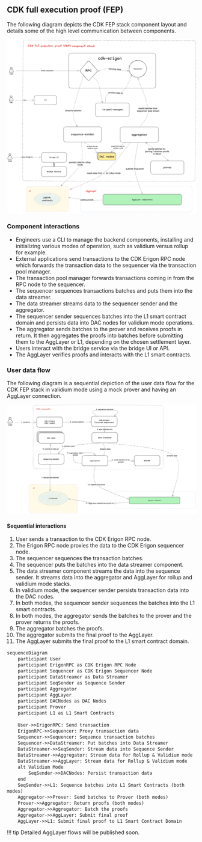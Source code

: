 ## CDK full execution proof (FEP)

The following diagram depicts the CDK FEP stack component layout and details some of the high level communication between components.

![High level view of CDK stack](../../img/cdk/cdk-stack.png)

### Component interactions

- Engineers use a CLI to manage the backend components, installing and initializing various modes of operation, such as validium versus rollup for example.
- External applications send transactions to the CDK Erigon RPC node which forwards the transaction data to the sequencer via the transaction pool manager.
- The transaction pool manager forwards transactions coming in from the RPC node to the sequencer.
- The sequencer sequences transactions batches and puts them into the data streamer.
- The data streamer streams data to the sequencer sender and the aggregator.
- The sequencer sender sequences batches into the L1 smart contract domain and persists data into DAC nodes for validium mode operations.
- The aggregator sends batches to the prover and receives proofs in return. It then aggregates the proofs into batches before submitting them to the AggLayer or L1, depending on the chosen settlement layer.
- Users interact with the bridge service via the bridge UI or API.
- The AggLayer verifies proofs and interacts with the L1 smart contracts.

### User data flow

The following diagram is a sequential depiction of the user data flow for the CDK FEP stack in validium mode using a mock prover and having an AggLayer connection.

![High level view of CDK user data flow](../../img/cdk/cdk-user-data-flow.png)

#### Sequential interactions

1. User sends a transaction to the CDK Erigon RPC node.
2. The Erigon RPC node proxies the data to the CDK Erigon sequencer node.
3. The sequencer sequences the transaction batches.
4. The sequencer puts the batches into the data streamer component.
5. The data streamer component streams the data into the sequence sender. It streams data into the aggregator and AggLayer for rollup and validium mode stacks. 
6. In validium mode, the sequencer sender persists transaction data into the DAC nodes.
7. In both modes, the sequencer sender sequences the batches into the L1 smart contracts.
8. In both modes, the aggregator sends the batches to the prover and the prover returns the proofs.
9. The aggregator batches the proofs.
10. The aggregator submits the final proof to the AggLayer.
11. The AggLayer submits the final proof to the L1 smart contract domain.

```mermaid
sequenceDiagram
    participant User
    participant ErigonRPC as CDK Erigon RPC Node
    participant Sequencer as CDK Erigon Sequencer Node
    participant DataStreamer as Data Streamer
    participant SeqSender as Sequence Sender
    participant Aggregator
    participant AggLayer
    participant DACNodes as DAC Nodes
    participant Prover
    participant L1 as L1 Smart Contracts

    User->>ErigonRPC: Send transaction
    ErigonRPC->>Sequencer: Proxy transaction data
    Sequencer->>Sequencer: Sequence transaction batches
    Sequencer->>DataStreamer: Put batches into Data Streamer
    DataStreamer->>SeqSender: Stream data into Sequence Sender
    DataStreamer->>Aggregator: Stream data for Rollup & Validium mode
    DataStreamer->>AggLayer: Stream data for Rollup & Validium mode
    alt Validium Mode
        SeqSender->>DACNodes: Persist transaction data
    end
    SeqSender->>L1: Sequence batches into L1 Smart Contracts (both modes)
    Aggregator->>Prover: Send batches to Prover (both modes)
    Prover->>Aggregator: Return proofs (both modes)
    Aggregator->>Aggregator: Batch the proofs
    Aggregator->>AggLayer: Submit final proof
    AggLayer->>L1: Submit final proof to L1 Smart Contract Domain
```

!!! tip
    Detailed AggLayer flows will be published soon.
